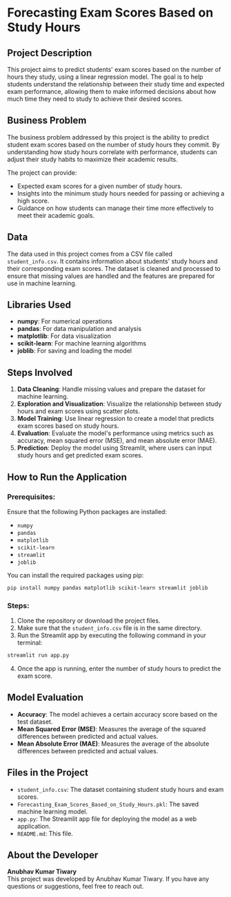 # **Forecasting Exam Scores Based on Study Hours**

## **Project Description**
This project aims to predict students' exam scores based on the number of hours they study, using a linear regression model. The goal is to help students understand the relationship between their study time and expected exam performance, allowing them to make informed decisions about how much time they need to study to achieve their desired scores.

## **Business Problem**
The business problem addressed by this project is the ability to predict student exam scores based on the number of study hours they commit. By understanding how study hours correlate with performance, students can adjust their study habits to maximize their academic results.

The project can provide:
- Expected exam scores for a given number of study hours.
- Insights into the minimum study hours needed for passing or achieving a high score.
- Guidance on how students can manage their time more effectively to meet their academic goals.

## **Data**
The data used in this project comes from a CSV file called `student_info.csv`. It contains information about students' study hours and their corresponding exam scores. The dataset is cleaned and processed to ensure that missing values are handled and the features are prepared for use in machine learning.

## **Libraries Used**
- **numpy**: For numerical operations
- **pandas**: For data manipulation and analysis
- **matplotlib**: For data visualization
- **scikit-learn**: For machine learning algorithms
- **joblib**: For saving and loading the model

## **Steps Involved**
1. **Data Cleaning**: Handle missing values and prepare the dataset for machine learning.
2. **Exploration and Visualization**: Visualize the relationship between study hours and exam scores using scatter plots.
3. **Model Training**: Use linear regression to create a model that predicts exam scores based on study hours.
4. **Evaluation**: Evaluate the model's performance using metrics such as accuracy, mean squared error (MSE), and mean absolute error (MAE).
5. **Prediction**: Deploy the model using Streamlit, where users can input study hours and get predicted exam scores.

## **How to Run the Application**

### Prerequisites:
Ensure that the following Python packages are installed:
- `numpy`
- `pandas`
- `matplotlib`
- `scikit-learn`
- `streamlit`
- `joblib`

You can install the required packages using pip:
```bash
pip install numpy pandas matplotlib scikit-learn streamlit joblib
```

### Steps:
1. Clone the repository or download the project files.
2. Make sure that the `student_info.csv` file is in the same directory.
3. Run the Streamlit app by executing the following command in your terminal:
```bash
streamlit run app.py
```

4. Once the app is running, enter the number of study hours to predict the exam score.

## **Model Evaluation**
- **Accuracy**: The model achieves a certain accuracy score based on the test dataset.
- **Mean Squared Error (MSE)**: Measures the average of the squared differences between predicted and actual values.
- **Mean Absolute Error (MAE)**: Measures the average of the absolute differences between predicted and actual values.

## **Files in the Project**
- `student_info.csv`: The dataset containing student study hours and exam scores.
- `Forecasting_Exam_Scores_Based_on_Study_Hours.pkl`: The saved machine learning model.
- `app.py`: The Streamlit app file for deploying the model as a web application.
- `README.md`: This file.

## **About the Developer**
**Anubhav Kumar Tiwary**  
This project was developed by Anubhav Kumar Tiwary. If you have any questions or suggestions, feel free to reach out.
